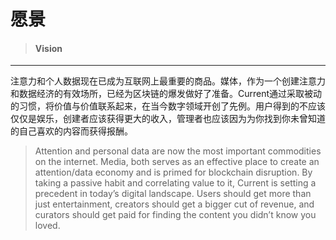 # 愿景

> #### Vision

---

注意力和个人数据现在已成为互联网上最重要的商品。媒体，作为一个创建注意力和数据经济的有效场所，已经为区块链的爆发做好了准备。Current通过采取被动的习惯，将价值与价值联系起来，在当今数字领域开创了先例。用户得到的不应该仅仅是娱乐，创建者应该获得更大的收入，管理者也应该因为为你找到你未曾知道的自己喜欢的内容而获得报酬。

> Attention and personal data are now the most important commodities on the internet. Media, both serves as an effective place to create an attention/data economy and is primed for blockchain disruption. By taking a passive habit and correlating value to it, Current is setting a precedent in today’s digital landscape. Users should get more than just entertainment, creators should get a bigger cut of revenue, and curators should get paid for finding the content you didn’t know you loved.



